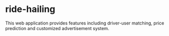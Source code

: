 # ride-hailing
This web application provides features including driver-user matching, price prediction and customized advertisement system.
